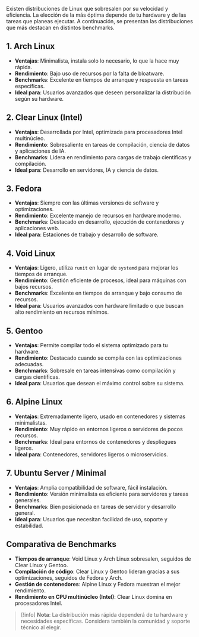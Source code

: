 Existen distribuciones de Linux que sobresalen por su velocidad y eficiencia. La elección de la más óptima depende de tu hardware y de las tareas que planeas ejecutar. A continuación, se presentan las distribuciones que más destacan en distintos benchmarks.

## 1. Arch Linux
- **Ventajas**: Minimalista, instala solo lo necesario, lo que la hace muy rápida.
- **Rendimiento**: Bajo uso de recursos por la falta de bloatware.
- **Benchmarks**: Excelente en tiempos de arranque y respuesta en tareas específicas.
- **Ideal para**: Usuarios avanzados que deseen personalizar la distribución según su hardware.

## 2. Clear Linux (Intel)
- **Ventajas**: Desarrollada por Intel, optimizada para procesadores Intel multinúcleo.
- **Rendimiento**: Sobresaliente en tareas de compilación, ciencia de datos y aplicaciones de IA.
- **Benchmarks**: Lidera en rendimiento para cargas de trabajo científicas y compilación.
- **Ideal para**: Desarrollo en servidores, IA y ciencia de datos.

## 3. Fedora
- **Ventajas**: Siempre con las últimas versiones de software y optimizaciones.
- **Rendimiento**: Excelente manejo de recursos en hardware moderno.
- **Benchmarks**: Destacado en desarrollo, ejecución de contenedores y aplicaciones web.
- **Ideal para**: Estaciones de trabajo y desarrollo de software.

## 4. Void Linux
- **Ventajas**: Ligero, utiliza `runit` en lugar de `systemd` para mejorar los tiempos de arranque.
- **Rendimiento**: Gestión eficiente de procesos, ideal para máquinas con bajos recursos.
- **Benchmarks**: Excelente en tiempos de arranque y bajo consumo de recursos.
- **Ideal para**: Usuarios avanzados con hardware limitado o que buscan alto rendimiento en recursos mínimos.

## 5. Gentoo
- **Ventajas**: Permite compilar todo el sistema optimizado para tu hardware.
- **Rendimiento**: Destacado cuando se compila con las optimizaciones adecuadas.
- **Benchmarks**: Sobresale en tareas intensivas como compilación y cargas científicas.
- **Ideal para**: Usuarios que desean el máximo control sobre su sistema.

## 6. Alpine Linux
- **Ventajas**: Extremadamente ligero, usado en contenedores y sistemas minimalistas.
- **Rendimiento**: Muy rápido en entornos ligeros o servidores de pocos recursos.
- **Benchmarks**: Ideal para entornos de contenedores y despliegues ligeros.
- **Ideal para**: Contenedores, servidores ligeros o microservicios.

## 7. Ubuntu Server / Minimal
- **Ventajas**: Amplia compatibilidad de software, fácil instalación.
- **Rendimiento**: Versión minimalista es eficiente para servidores y tareas generales.
- **Benchmarks**: Bien posicionada en tareas de servidor y desarrollo general.
- **Ideal para**: Usuarios que necesitan facilidad de uso, soporte y estabilidad.

## Comparativa de Benchmarks
- **Tiempos de arranque**: Void Linux y Arch Linux sobresalen, seguidos de Clear Linux y Gentoo.
- **Compilación de código**: Clear Linux y Gentoo lideran gracias a sus optimizaciones, seguidos de Fedora y Arch.
- **Gestión de contenedores**: Alpine Linux y Fedora muestran el mejor rendimiento.
- **Rendimiento en CPU multinúcleo (Intel)**: Clear Linux domina en procesadores Intel.

>[!info] **Nota**:
> La distribución más rápida dependerá de tu hardware y necesidades específicas. Considera también la comunidad y soporte técnico al elegir.
